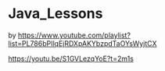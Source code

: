 # Java_Lessons
by https://www.youtube.com/playlist?list=PL786bPIlqEjRDXpAKYbzpdTaOYsWyjtCX

https://youtu.be/S1GVLezqYoE?t=2m1s